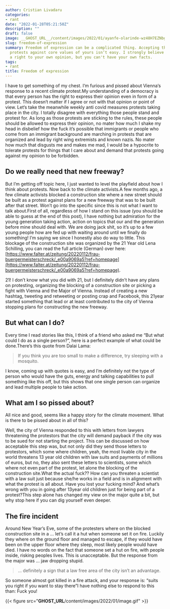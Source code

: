```yaml
---
author: Cristian Livadaru
categories:
- rant
date: "2022-01-28T05:21:50Z"
description: ""
draft: false
image: __GHOST_URL__/content/images/2022/01/ayanfe-olarinde-wz48H7EZNbg-unsplash.jpg
slug: freedom-of-expression
summary: Freedom of expression can be a complicated thing. Accepting that someone
  protests against core values of yours isn’t easy. I strongly believe that you have
  a right to your own opinion, but you can't have your own facts.
tags:
- rant
title: Freedom of expression
---
```



I have to get something of my chest. I‘m furious and pissed about Vienna‘s response to a recent climate protest.My understanding of a democracy is that every person has the right to express their opinion even in form of a protest. This doesn‘t matter if I agree or not with that opinion or point of view. Let‘s take the meanwhile weekly anti covid measures protests taking place in the city. I totally disagree with everything those people stand and protest for. As long as those protests are sticking to the rules, these people should be allowed to express their opinion, no mater how much I shake my head in disbelief how the fuck it’s possible that immigrants or people who come from an immigrant background are marching in protests that are organized and lead by right wing extremists and known nazis. No mater how much that disgusts me and makes me mad, I would be a hypocrite to tolerate protests for things that I care about and demand that protests going against my opinion to be forbidden.

## Do we really need that new freeway?

But I’m getting off topic here, I just wanted to level the playfield about how I think about protests. Now back to the climate activists.A few months ago, a few climate activists blocked a construction site where a new street should be built as a protest against plans for a new freeway that was to be built after that street. Won’t go into the specific since this is not what I want to talk about.First of all, regardless of how I stand on this issue (you should be able to guess at the end of this post), I have nothing but admiration for the young generation taking action, action on topics that our and the generation before mine should deal with. We are doing jack shit, so it’s up to a few young people how are fed up with waiting around until we finally do something! I’m saying we since I honestly also do way to little. This blockage of the construction site was organized by the 21 Year old Lena Schilling, you can read the full article (German) over here: [https://www.falter.at/zeitung/20220112/frau-buergermeisterschreck/_e00a9069a5?ref=homepage](https://www.falter.at/zeitung/20220112/frau-buergermeisterschreck/_e00a9069a5?ref=homepage).

21! I don’t know what you did with 21, but I definitely didn’t have any plans on protesting, organizing the blocking of a construction site or picking a fight with Vienna and the Major of Vienna. Instead of creating a new hashtag, tweeting and retweeting or posting crap and Facebook, this 21year started something that lead or at least contributed to the city of Vienna stopping plans for constructing the new freeway.

## But what can I do?

Every time I read stories like this, I think of a friend who asked me “But what could I do as a single person?”, here is a perfect example of what could be done.There’s this quote from Dalai Lama:

> If you think you are too small to make a difference, try sleeping with a mosquito.

I know, coming up with quotes is easy, and I’m definitely not the type of person who would have the guts, energy and talking capabilities to pull something like this off, but this shows that one single person can organize and lead multiple people to take action.

## What am I so pissed about?

All nice and good, seems like a happy story for the climate movement. What is there to be pissed about in all of this?

Well, the city of Vienna responded to this with letters from lawyers threatening the protestors that the city will demand payback if the city was to be sued for not starting the project. This can be discussed on how acceptable this step was, but not only did they send those letters to protestors, which some where children, yeah, the most livable city in the world threatens 13 year old children with law suits and payments of millions of euros, but no, they also sent these letters to scientists, some which where not even part of the protest, let alone the blocking of the construction site.What the actual fuck?? How can you threaten a scientist with a law suit just because she/he works in a field and is in alignment with what the protest is all about. Have you lost your fucking mind? And what’s wrong with you in going after 13year old children just for being part of a protest?This step alone has changed my view on the major quite a bit, but why stop here if you can dig yourself even deeper.

## The fire incident

Around New Year’s Eve, some of the protesters where on the blocked construction site in a … let’s call it a hut when someone set it on fire. Luckily they where on the ground floor and managed to escape, if they would have been on the upper floor where they sleep, most likely people would have died. I have no words on the fact that someone set a hut on fire, with people inside, risking peoples lives. This is unacceptable. But the response from the major was … jaw dropping stupid.

> … definitely a sign that a law free area of the city isn’t an advantage.

So someone almost got killed in a fire attack, and your response is: “suits you right if you want to stay there”I have nothing else to respond to this than: Fuck you!

{{< figure src="__GHOST_URL__/content/images/2022/01/image.gif" >}}

